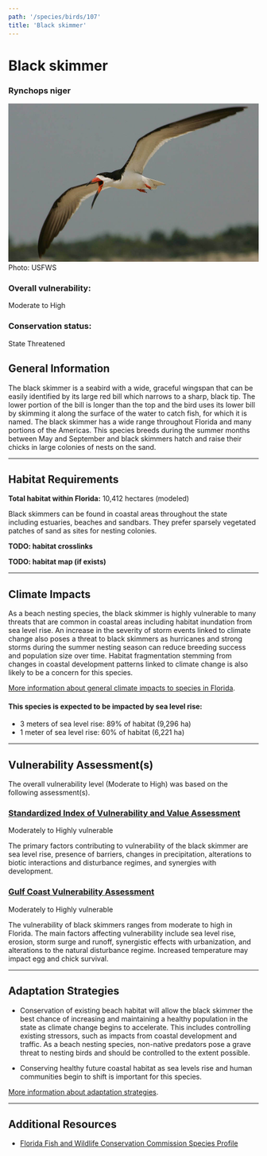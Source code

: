 ```yaml
---
path: '/species/birds/107'
title: 'Black skimmer'
---
```


# Black skimmer

### Rynchops niger

<div id="TopSection">

<div class="header-photo"><img src="107.jpg" alt="Photo for Black skimmer"/>
<figcaption>Photo: USFWS</figcaption></div>

<div>

### Overall vulnerability:

<div class="vulnerability vulnerability-high">Moderate to High</div>

### Conservation status:

State Threatened

</div>
</div>

## General Information

The black skimmer is a seabird with a wide, graceful wingspan that can be easily identified by its large red bill which narrows to a sharp, black tip.  The lower portion of the bill is longer than the top and the bird uses its lower bill by skimming it along the surface of the water to catch fish, for which it is named.  The black skimmer has a wide range throughout Florida and many portions of the Americas.  This species breeds during the summer months between May and September and black skimmers hatch and raise their chicks in large colonies of nests on the sand.

<hr />

## Habitat Requirements

**Total habitat within Florida:** 10,412 hectares (modeled)

Black skimmers can be found in coastal areas throughout the state including estuaries, beaches and sandbars.  They prefer sparsely vegetated patches of sand as sites for nesting colonies.

**TODO: habitat crosslinks**

**TODO: habitat map (if exists)**

<hr />

## Climate Impacts

As a beach nesting species, the black skimmer is highly vulnerable to many threats that are common in coastal areas including habitat inundation from sea level rise.  An increase in the severity of storm events linked to climate change also poses a threat to black skimmers as hurricanes and strong storms during the summer nesting season can reduce breeding success and population size over time.  Habitat fragmentation stemming from changes in coastal development patterns linked to climate change is also likely to be a concern for this species.

[More information about general climate impacts to species in Florida](/impacts/species).


#### This species is expected to be impacted by sea level rise:

- 3 meters of sea level rise: 89% of habitat (9,296 ha)
- 1 meter of sea level rise: 60% of habitat (6,221 ha)
    

<hr />

## Vulnerability Assessment(s)

The overall vulnerability level (Moderate to High) was based on the following assessment(s).
#### 
<div class="vulnerability-header">
<h3><a href="/impacts/vulnerability/sivva/species">Standardized Index of Vulnerability and Value Assessment</a></h3>
<div class="vulnerability vulnerability-high">Moderately to Highly vulnerable</div>
</div> 

The primary factors contributing to vulnerability of the black skimmer are sea level rise, presence of barriers, changes in precipitation, alterations to biotic interactions and disturbance regimes, and synergies with development.

#### 
<div class="vulnerability-header">
<h3><a href="/impacts/vulnerability/gcva">Gulf Coast Vulnerability Assessment</a></h3>
<div class="vulnerability vulnerability-high">Moderately to Highly vulnerable</div>
</div> 

The vulnerability of black skimmers ranges from moderate to high in Florida.  The main factors affecting vulnerability include sea level rise, erosion, storm surge and runoff, synergistic effects with urbanization, and alterations to the natural disturbance regime.  Increased temperature may impact egg and chick survival.


<hr />

## Adaptation Strategies

- Conservation of existing beach habitat will allow the black skimmer the best chance of increasing and maintaining a healthy population in the state as climate change begins to accelerate.  This includes controlling existing stressors, such as impacts from coastal development and traffic.  As a beach nesting species, non-native predators pose a grave threat to nesting birds and should be controlled to the extent possible.

- Conserving healthy future coastal habitat as sea levels rise and human communities begin to shift is important for this species.

[More information about adaptation strategies](/strategies).

<hr />


## Additional Resources

- [Florida Fish and Wildlife Conservation Commission Species Profile](https://myfwc.com/wildlifehabitats/profiles/birds/shorebirdsseabirds/black-skimmer/)
